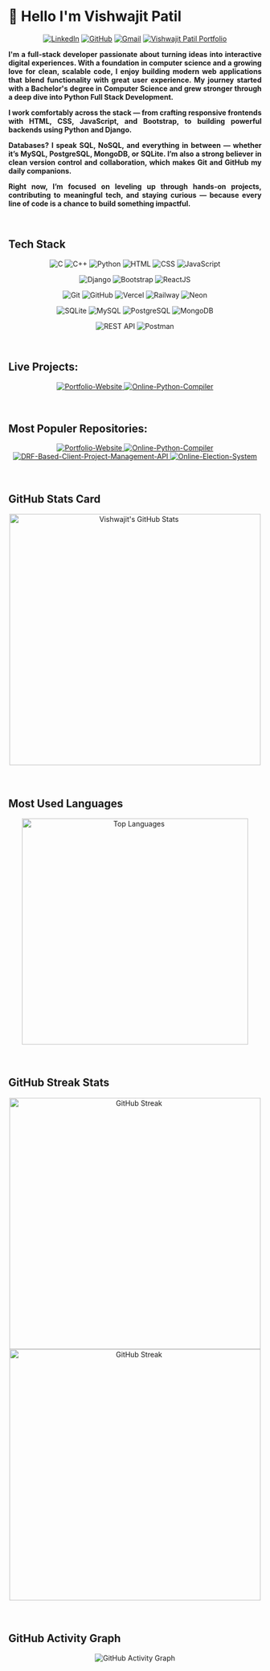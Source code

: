 # 👋 Hello I'm Vishwajit Patil 

<p align="center">
  <a href="https://www.linkedin.com/in/vishwajitpatil-pythondev/"><img src="https://img.shields.io/badge/-vishwajitpatil--pythondev-blue?style=flat-square&logo=inspire&logoColor=white" alt="LinkedIn"></a>
  <a href="https://github.com/VishwajitPatil0822"><img src="https://img.shields.io/badge/-@VishwajitPatil0822-black?style=flat-square&logo=github" alt="GitHub"></a>
  <a href="mailto:vishwajit22patil@gmail.com"><img src="https://img.shields.io/badge/-vishwajit22patil@gmail.com-red?style=flat-square&logo=gmail&logoColor=white" alt="Gmail"></a>
  <a href="https://vishwajit-patil-portfolio.vercel.app/"><img src="https://img.shields.io/badge/-vishwajit--patil--portfolio.vercel.app-brigthgreen?style=flat-square&logo=appveyor&logoColor=white" alt="Vishwajit Patil Portfolio"></a>
</p>

<div align="justify">
  <p>
    <b>I'm a full-stack developer passionate about turning ideas into interactive digital experiences. With a foundation in computer science and a growing love for clean, scalable code, I enjoy building modern web applications that blend functionality with great user experience. My journey started with a Bachelor's degree in Computer Science and grew stronger through a deep dive into Python Full Stack Development.
    </b>
  </p>

  <p>
    <b>I work comfortably across the stack — from crafting responsive frontends with HTML, CSS, JavaScript, and Bootstrap, to building powerful backends using Python and Django.
    </b>
  </p>

  <p>
    <b>Databases? I speak SQL, NoSQL, and everything in between — whether it’s MySQL, PostgreSQL, MongoDB, or SQLite. I’m also a strong believer in clean version control and collaboration, which makes Git and GitHub my daily companions.
    </b>
  </p>

  <p>
    <b>Right now, I’m focused on leveling up through hands-on projects, contributing to meaningful tech, and staying curious — because every line of code is a chance to build something impactful.
    </b>
  </p>
</div><br>

## Tech Stack
<p align="center">
  <img src="https://img.shields.io/badge/-C-blue?style=flat-square&logo=c&logoColor=white" alt="C">
  <img src="https://img.shields.io/badge/-C++-00599C?style=flat-square&logo=c%2B%2B&logoColor=white" alt="C++">
  <img src="https://img.shields.io/badge/-Python-3776AB?style=flat-square&logo=python&logoColor=yellow" alt="Python">
  <img src="https://img.shields.io/badge/-HTML5-E34F26?style=flat-square&logo=html5&logoColor=white" alt="HTML">
  <img src="https://img.shields.io/badge/-CSS3-1572B6?style=flat-square&logo=css3&logoColor=white" alt="CSS">
  <img src="https://img.shields.io/badge/-JavaScript-F7DF1E?style=flat-square&logo=javascript&logoColor=black" alt="JavaScript">
</p>

<p align="center">
  <img src="https://img.shields.io/badge/-Django-092E20?style=flat-square&logo=django&logoColor=white" alt="Django">
  <img src="https://img.shields.io/badge/-Bootstrap-7952B3?style=flat-square&logo=bootstrap&logoColor=white" alt="Bootstrap">
  <img src="https://img.shields.io/badge/-ReactJS-61DAFB?style=flat-square&logo=react&logoColor=black" alt="ReactJS">
</p>

<p align="center">
  <img src="https://img.shields.io/badge/-Git-F05032?style=flat-square&logo=git&logoColor=white" alt="Git">
  <img src="https://img.shields.io/badge/-GitHub-181717?style=flat-square&logo=github&logoColor=white" alt="GitHub">
  <img src="https://img.shields.io/badge/-Vercel-000000?style=flat-square&logo=vercel&logoColor=white" alt="Vercel">
  <img src="https://img.shields.io/badge/-Railway-000000?style=flat-square&logo=railway&logoColor=white" alt="Railway">
  <img src="https://img.shields.io/badge/-Neon-0086FF?style=flat-square&logo=nomad&logoColor=white" alt="Neon">
</p>

<p align="center">
  <img src="https://img.shields.io/badge/-SQLite-003B57?style=flat-square&logo=sqlite&logoColor=white" alt="SQLite"> 
  <img src="https://img.shields.io/badge/-MySQL-4479A1?style=flat-square&logo=mysql&logoColor=white" alt="MySQL">
  <img src="https://img.shields.io/badge/-PostgreSQL-336791?style=flat-square&logo=postgresql&logoColor=white" alt="PostgreSQL">
  <img src="https://img.shields.io/badge/-MongoDB-47A248?style=flat-square&logo=mongodb&logoColor=white" alt="MongoDB">
</p>

<p align="center">
  <img src="https://img.shields.io/badge/-REST%20API-FF6C37?style=flat-square&logo=headspace&logoColor=white" alt="REST API">
  <img src="https://img.shields.io/badge/-Postman-FF6C37?style=flat-square&logo=postman&logoColor=white" alt="Postman">
</p><br>

## Live Projects:
<div align="center">
  <a href="https://vishwajit-patil-portfolio.vercel.app/">
    <img src="https://github-readme-stats.vercel.app/api/pin/?username=VishwajitPatil0822&repo=Portfolio-Website&theme=radical" alt="Portfolio-Website">
  </a>
  <a href="https://online-python-compiler-liard.vercel.app/">
    <img src="https://github-readme-stats.vercel.app/api/pin/?username=VishwajitPatil0822&repo=Online-Python-Compiler&theme=radical" alt="Online-Python-Compiler">
  </a>
</div>
<br><br>

## Most Populer Repositories:
<div align="center">
  <a href="https://github.com/VishwajitPatil0822/Portfolio-Website">
    <img src="https://github-readme-stats.vercel.app/api/pin/?username=VishwajitPatil0822&repo=Portfolio-Website&theme=radical" alt="Portfolio-Website">
  </a>
  <a href="https://github.com/VishwajitPatil0822/Online-Python-Compiler">
    <img src="https://github-readme-stats.vercel.app/api/pin/?username=VishwajitPatil0822&repo=Online-Python-Compiler&theme=radical" alt="Online-Python-Compiler">
  </a>
  <a href="https://github.com/VishwajitPatil0822/DRF-Based-Client-Project-Management-API">
    <img src="https://github-readme-stats.vercel.app/api/pin/?username=VishwajitPatil0822&repo=DRF-Based-Client-Project-Management-API&theme=radical" alt="DRF-Based-Client-Project-Management-API">
  </a>
    <a href="https://github.com/VishwajitPatil0822/Online-Election-System">
    <img src="https://github-readme-stats.vercel.app/api/pin/?username=VishwajitPatil0822&repo=Online-Election-System&theme=radical" alt="Online-Election-System">
  </a>
</div>
<br><br>

## GitHub Stats Card
<div align="center">
  <img src="https://github-readme-stats.vercel.app/api?username=VishwajitPatil0822&show_icons=true&theme=radical" width="500" alt="Vishwajit's GitHub Stats" />
</div>
<br><br>

## Most Used Languages
<div align="center">
  <img src="https://github-readme-stats.vercel.app/api/top-langs/?username=VishwajitPatil0822&layout=compact&theme=radical"  width="450" alt="Top Languages" />
</div>
<br><br>

## GitHub Streak Stats
<div align="center">
  <img src="https://streak-stats.demolab.com/?user=VishwajitPatil0822&theme=radical" width="500" alt="GitHub Streak" />
  <img src="https://streak-stats.demolab.com/?user=VishwajitPatil0822&theme=radical" width="500" alt="GitHub Streak" />
</div>
<br><br>

## GitHub Activity Graph
<div align="center">
  <img src="https://github-readme-activity-graph.vercel.app/graph?username=VishwajitPatil0822&theme=github" alt="GitHub Activity Graph" />
</div>
<br><br>
